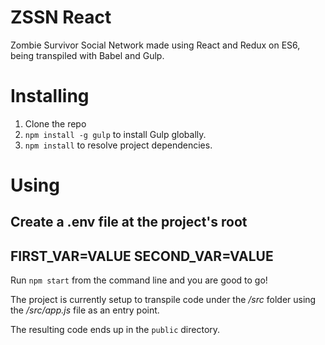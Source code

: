 # ZSSN React

Zombie Survivor Social Network made using React and Redux on ES6, being transpiled with Babel and Gulp.


# Installing

1. Clone the repo
2. `npm install -g gulp` to install Gulp globally.
3. `npm install` to resolve project dependencies.

# Using

Create a .env file at the project's root
---------------------
FIRST_VAR=VALUE
SECOND_VAR=VALUE
---------------------

Run `npm start` from the command line and you are good to go!

The project is currently setup to transpile code under the _/src_ folder using the _/src/app.js_ file as an entry point.

The resulting code ends up in the `public` directory.
